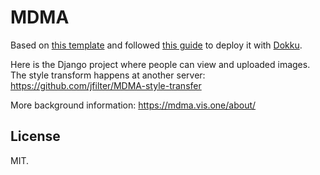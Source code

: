 # MDMA

Based on [this template](https://github.com/skorokithakis/django-project-template) and followed [this guide](https://www.stavros.io/posts/deploy-django-dokku/) to deploy it with [Dokku](http://dokku.viewdocs.io/dokku/).

Here is the Django project where people can view and uploaded images. The style transform happens at another server: <https://github.com/jfilter/MDMA-style-transfer>

More background information: <https://mdma.vis.one/about/>

## License

MIT.
